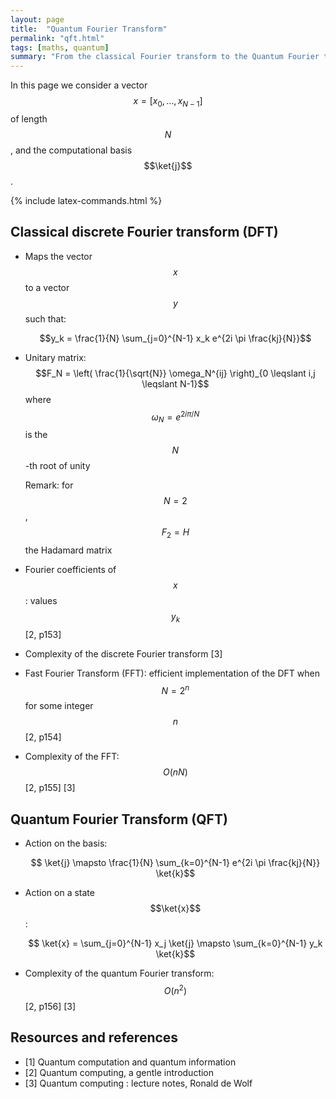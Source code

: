 ```yaml
---
layout: page
title:  "Quantum Fourier Transform"
permalink: "qft.html"
tags: [maths, quantum]
summary: "From the classical Fourier transform to the Quantum Fourier transform and its applications"
---
```

In this page we consider a vector $$x = [x_0, \dots, x_{N-1}]$$ of length $$N$$,
and the computational basis $$\ket{j}$$.

{% include latex-commands.html %}

## Classical discrete Fourier transform (DFT)
* Maps the vector $$x$$ to a vector $$y$$ such that:

  $$y_k = \frac{1}{N} \sum_{j=0}^{N-1} x_k e^{2i \pi \frac{kj}{N}}$$
* Unitary matrix: $$F_N = \left( \frac{1}{\sqrt{N}} \omega_N^{ij} \right)_{0 \leqslant i,j \leqslant N-1}$$ where $$\omega_N = e^{2i \pi / N}$$ is the $$N$$-th root of unity

  Remark: for $$N=2$$, $$F_2 = H$$ the Hadamard matrix
* Fourier coefficients of $$x$$: values $$y_k$$ [2, p153]
* Complexity of the discrete Fourier transform [3]
* Fast Fourier Transform (FFT): efficient implementation of the DFT when $$N = 2^n$$ for some integer $$n$$ [2, p154]
* Complexity of the FFT: $$O(nN)$$ [2, p155] [3]

## Quantum Fourier Transform (QFT)
* Action on the basis:

  $$ \ket{j} \mapsto \frac{1}{N} \sum_{k=0}^{N-1} e^{2i \pi \frac{kj}{N}} \ket{k}$$
* Action on a state $$\ket{x}$$:

  $$ \ket{x} = \sum_{j=0}^{N-1} x_j \ket{j} \mapsto \sum_{k=0}^{N-1} y_k \ket{k}$$
* Complexity of the quantum Fourier transform: $$O(n^2)$$ [2, p156] [3]


## Resources and references
* [1] Quantum computation and quantum information
* [2] Quantum computing, a gentle introduction
* [3] Quantum computing : lecture notes, Ronald de Wolf
